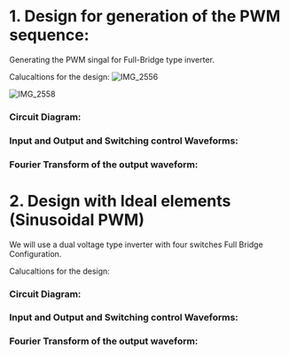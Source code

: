 # 1. Design for generation of the PWM sequence:
Generating the PWM singal for Full-Bridge type inverter.

Calucaltions for the design:
![IMG_2556](https://user-images.githubusercontent.com/47363228/228323982-e2d9a1c4-0e25-4c14-8006-fe69476274f4.jpg)

![IMG_2558](https://user-images.githubusercontent.com/47363228/228324015-9f9496e0-9c8e-4e5e-a7af-5bc44aca722f.jpg)

### Circuit Diagram:


### Input and Output and Switching control Waveforms:


### Fourier Transform of the output waveform:


# 2. Design with Ideal elements (Sinusoidal PWM)
We will use a dual voltage type inverter with four switches Full Bridge Configuration.

Calucaltions for the design:


### Circuit Diagram:


### Input and Output and Switching control Waveforms:


### Fourier Transform of the output waveform:
